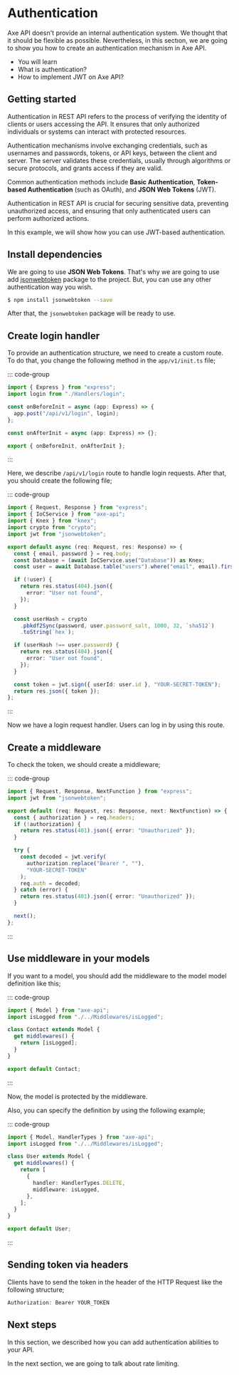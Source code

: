# Authentication

<p class="description">
Axe API doesn't provide an internal authentication system. We thought that it should be flexible as possible. Nevertheless, in this sectıon, we are going to show you how to create an authentication mechanism in Axe API.
</p>

<ul class="intro">
  <li>You will learn</li>
  <li>What is authentication?</li>
  <li>How to implement JWT on Axe API?</li>
</ul>

## Getting started

Authentication in REST API refers to the process of verifying the identity of clients or users accessing the API. It ensures that only authorized individuals or systems can interact with protected resources.

Authentication mechanisms involve exchanging credentials, such as usernames and passwords, tokens, or API keys, between the client and server. The server validates these credentials, usually through algorithms or secure protocols, and grants access if they are valid.

Common authentication methods include **Basic Authentication**, **Token-based Authentication** (such as OAuth), and **JSON Web Tokens** (JWT).

Authentication in REST API is crucial for securing sensitive data, preventing unauthorized access, and ensuring that only authenticated users can perform authorized actions.

In this example, we will show how you can use JWT-based authentication.

## Install dependencies

We are going to use **JSON Web Tokens**. That's why we are going to use add [jsonwebtoken](https://www.npmjs.com/package/jsonwebtoken) package to the project. But, you can use any other authentication way you wish.

```bash
$ npm install jsonwebtoken --save
```

After that, the `jsonwebtoken` package will be ready to use.

## Create login handler

To provide an authentication structure, we need to create a custom route. To do that, you change the following method in the `app/v1/init.ts` file;

::: code-group

```ts [app/v1/init.ts]
import { Express } from "express";
import login from "./Handlers/login";

const onBeforeInit = async (app: Express) => {
  app.post("/api/v1/login", login);
};

const onAfterInit = async (app: Express) => {};

export { onBeforeInit, onAfterInit };
```

:::

Here, we describe `/api/v1/login` route to handle login requests. After that, you should create the following file;

::: code-group

```ts [app/v1/Handlers/login.ts]
import { Request, Response } from "express";
import { IoCService } from "axe-api";
import { Knex } from "knex";
import crypto from "crypto";
import jwt from "jsonwebtoken";

export default async (req: Request, res: Response) => {
  const { email, password } = req.body;
  const Database = (await IoCService.use("Database")) as Knex;
  const user = await Database.table("users").where("email", email).first();

  if (!user) {
    return res.status(404).json({
      error: "User not found",
    });
  }

  const userHash = crypto
    .pbkdf2Sync(password, user.password_salt, 1000, 32, `sha512`)
    .toString(`hex`);

  if (userHash !== user.password) {
    return res.status(404).json({
      error: "User not found",
    });
  }

  const token = jwt.sign({ userId: user.id }, "YOUR-SECRET-TOKEN");
  return res.json({ token });
};
```

:::

Now we have a login request handler. Users can log in by using this route.

## Create a middleware

To check the token, we should create a middleware;

::: code-group

```ts [app/v1/Middlewares/isLogged.ts]
import { Request, Response, NextFunction } from "express";
import jwt from "jsonwebtoken";

export default (req: Request, res: Response, next: NextFunction) => {
  const { authorization } = req.headers;
  if (!authorization) {
    return res.status(401).json({ error: "Unauthorized" });
  }

  try {
    const decoded = jwt.verify(
      authorization.replace("Bearer ", ""),
      "YOUR-SECRET-TOKEN"
    );
    req.auth = decoded;
  } catch (error) {
    return res.status(401).json({ error: "Unauthorized" });
  }

  next();
};
```

:::

## Use middleware in your models

If you want to a model, you should add the middleware to the model model definition like this;

::: code-group

```ts [app/v1/Models/Contact.ts]
import { Model } from "axe-api";
import isLogged from "./../Middlewares/isLogged";

class Contact extends Model {
  get middlewares() {
    return [isLogged];
  }
}

export default Contact;
```

:::

Now, the model is protected by the middleware.

Also, you can specify the definition by using the following example;

::: code-group

```ts [app/v1/Models/Contact.ts]
import { Model, HandlerTypes } from "axe-api";
import isLogged from "./../Middlewares/isLogged";

class User extends Model {
  get middlewares() {
    return [
      {
        handler: HandlerTypes.DELETE,
        middleware: isLogged,
      },
    ];
  }
}

export default User;
```

:::

## Sending token via headers

Clients have to send the token in the header of the HTTP Request like the following structure;

```js
Authorization: Bearer YOUR_TOKEN
```

## Next steps

In this section, we described how you can add authentication abilities to your API.

In the next section, we are going to talk about rate limiting.
